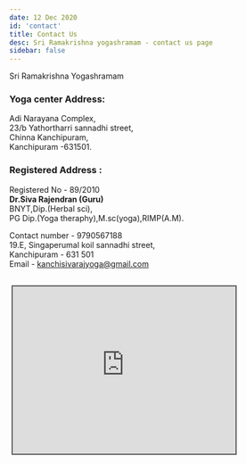 ```yaml
---
date: 12 Dec 2020
id: 'contact'
title: Contact Us
desc: Sri Ramakrishna yogashramam - contact us page
sidebar: false
---
```


Sri Ramakrishna Yogashramam

### Yoga center Address:
Adi Narayana Complex,  
23/b Yathortharri sannadhi street,  
Chinna Kanchipuram,  
Kanchipuram -631501.

### Registered Address :
Registered No - 89/2010  
<b>Dr.Siva Rajendran (Guru)</b>  
BNYT,Dip.(Herbal sci),  
PG Dip.(Yoga theraphy),M.sc(yoga),RIMP(A.M).

Contact number - 9790567188  
19.E, Singaperumal koil sannadhi street,  
Kanchipuram - 631 501  
Email - <a href="kanchisivarajyoga@gmail.com">kanchisivarajyoga@gmail.com </a>  

<div style="padding: 1rem 0.25rem 0.25rem 0.25rem; float: center;">
    <iframe src="https://www.google.com/maps/embed?pb=!1m18!1m12!1m3!1d972.5827873257787!2d79.70486026985309!3d12.821865070490736!2m3!1f0!2f0!3f0!3m2!1i1024!2i768!4f13.1!3m3!1m2!1s0x3a52c2f00881ab39%3A0xf7820abc94cddb2a!2sSri%20Tiruvelukkai%20Sri%20Azhagiya%20SingaPerumal%20Temple!5e0!3m2!1sen!2sin!4v1607762541771!5m2!1sen!2sin" width="400" height="300" frameborder="0" style="border: 2px solid #555;" allowfullscreen="" aria-hidden="false" tabindex="0"></iframe>
</div>